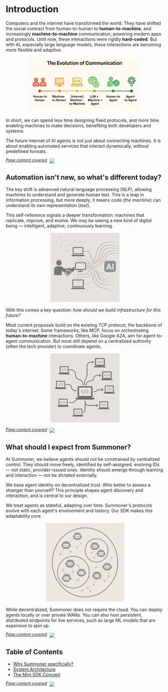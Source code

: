 # Introduction

Computers and the internet have transformed the world. They have shifted the social contract from human-to-human to **human-to-machine**, and increasingly **machine-to-machine** communication, powering modern apps and protocols. Until now, these interactions were rigidly **hard-coded**. But with AI, especially large language models, these interactions are becoming more flexible and adaptive.

<p align="center">
<img width="350px" src="../assets/img/timeline.png" />
</p>

In short, we can spend less time designing fixed protocols, and more time enabling machines to make decisions, benefiting both developers and systems.

The future internet of AI agents is not just about connecting machines. It is about enabling automated services that interact dynamically, without predefined formats.

<span style="position: relative; top: -6px; font-size: 0.9em;"><em><u>Page content covered</u></em></span>&nbsp; ![](https://progress-bar.xyz/25)

## Automation isn't new, so what's different today?

The key shift is advanced natural language processing (NLP), allowing machines to understand and generate human text. This is a leap in information processing, but more deeply, it means code (*the machine*) can understand its own representation (*text*).

This self-reference signals a deeper transformation: machines that replicate, improve, and evolve. We may be seeing a new kind of digital being — intelligent, adaptive, continuously learning.

<p align="center">
<img width="220px" src="../assets/img/human2machine.png" />
</p>

With this comes a key question: *how should we build infrastructure for this future?*

Most current proposals build on the existing TCP protocol, the backbone of today's internet. Some frameworks, like MCP, focus on orchestrating **human-to-machine** interactions. Others, like Google A2A, aim for agent-to-agent communication. But most still depend on a centralized authority (often the tech provider) to coordinate agents.

<p align="center">
<img width="220px" src="../assets/img/agent_replication.png" />
</p>

<span style="position: relative; top: -6px; font-size: 0.9em;"><em><u>Page content covered</u></em></span>&nbsp; ![](https://progress-bar.xyz/60)

## What should I expect from Summoner?

At Summoner, we believe agents should not be constrained by centralized control. They should move freely, identified by self-assigned, evolving IDs — not static, provider-issued ones. Identity should emerge through learning and interaction — not be dictated externally.

We base agent identity on decentralized trust. Who better to assess a stranger than yourself? This principle shapes agent discovery and interaction, and is central to our design.

We treat agents as stateful, adapting over time. Summoner's protocols evolve with each agent's environment and history. Our SDK makes this adaptability core.

<p align="center">
<img width="250px" src="../assets/img/operad_ai_agents.png" />
</p>

While decentralized, Summoner does not require the cloud. You can deploy agents locally or over private WANs. You can also host persistent, distributed endpoints for live services, such as large ML models that are expensive to spin up.

<span style="position: relative; top: -6px; font-size: 0.9em;"><em><u>Page content covered</u></em></span>&nbsp; ![](https://progress-bar.xyz/90)

## Table of Contents

* [Why Summoner specifically?](introduction/)
* [System Architecture](introduction/)
* [The Mini SDK Concept](introduction/)

<span style="position: relative; top: -6px; font-size: 0.9em;"><em><u>Page content covered</u></em></span>   ![](https://progress-bar.xyz/100)

